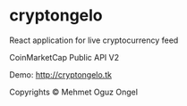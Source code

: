 # cryptongelo
React application for live cryptocurrency feed

CoinMarketCap Public API V2

Demo: http://cryptongelo.tk

Copyrights © Mehmet Oguz Ongel

